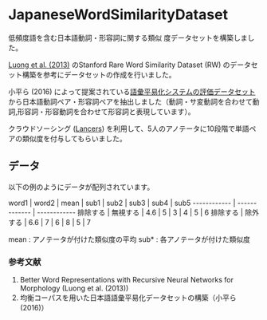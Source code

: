 # JapaneseWordSimilarityDataset

低頻度語を含む日本語動詞・形容詞に関する類似 度データセットを構築しました。

[Luong et al. (2013)](http://nlp.stanford.edu/~lmthang/data/papers/conll13_morpho.pdf) のStanford Rare Word Similarity Dataset (RW) のデータセット構築を参考にデータセットの作成を行いました。

小平ら (2016) によって提案されている[語彙平易化システムの評価データセット](https://github.com/KodairaTomonori/EvaluationDataset) から日本語動詞ペア・形容詞ペアを抽出しました（動詞・サ変動詞を合わせて動詞,形容詞・形容動詞を合わせて形容詞と表現しています）。

クラウドソーシング ([Lancers](http://www.lancers.jp)) を利用して、5人のアノテータに10段階で単語ペアの類似度を付与してもらいました。

## データ

以下の例のようにデータが配列されています。

word1 | word2 | mean | sub1 | sub2 | sub3 | sub4 | sub5
------------ | ------------- | ------------
排除する | 無視する  | 4.6 | 5 | 3 | 4 | 5 | 6
排除する | 除外する  | 6.6 | 7 | 6 | 8 | 5 | 7

mean : アノテータが付けた類似度の平均
sub* : 各アノテータが付けた類似度


### 参考文献

1. Better Word Representations with Recursive Neural Networks for
Morphology (Luong et al. (2013))
2. 均衡コーパスを用いた日本語語彙平易化データセットの構築（小平ら (2016)）
